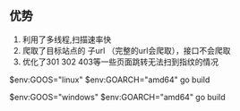 ## 优势
1. 利用了多线程,扫描速率快
2. 爬取了目标站点的 子url （完整的url会爬取），接口不会爬取
3. 优化了301 302 403等一些页面跳转无法扫到指纹的情况


$env:GOOS="linux"
$env:GOARCH="amd64"
go build

$env:GOOS="windows"
$env:GOARCH="amd64"
go build

